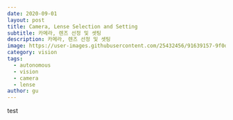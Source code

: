 ```yaml
---
date: 2020-09-01
layout: post
title: Camera, Lense Selection and Setting
subtitle: 카메라, 렌즈 선정 및 셋팅
description: 카메라, 렌즈 선정 및 셋팅
image: https://user-images.githubusercontent.com/25432456/91639157-9f0d8200-ea4f-11ea-8472-4ba8e84ead2e.jpeg
category: vision
tags:
  - autonomous
  - vision
  - camera
  - lense
author: gu
---
```


test
